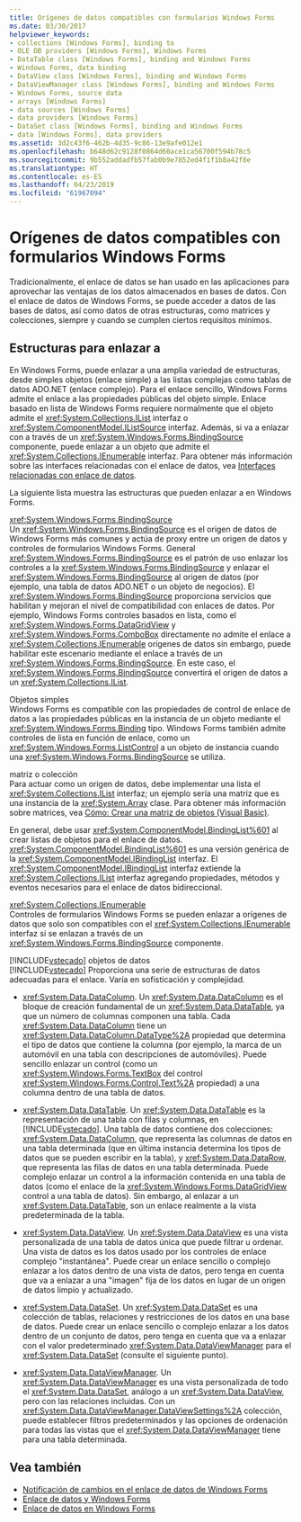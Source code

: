 ```yaml
---
title: Orígenes de datos compatibles con formularios Windows Forms
ms.date: 03/30/2017
helpviewer_keywords:
- collections [Windows Forms], binding to
- OLE DB providers [Windows Forms], Windows Forms
- DataTable class [Windows Forms], binding and Windows Forms
- Windows Forms, data binding
- DataView class [Windows Forms], binding and Windows Forms
- DataViewManager class [Windows Forms], binding and Windows Forms
- Windows Forms, source data
- arrays [Windows Forms]
- data sources [Windows Forms]
- data providers [Windows Forms]
- DataSet class [Windows Forms], binding and Windows Forms
- data [Windows Forms], data providers
ms.assetid: 3d2c43f6-462b-4d35-9c86-13e9afe012e1
ms.openlocfilehash: b648d62c9128f0864d60ace1ca56700f594b78c5
ms.sourcegitcommit: 9b552addadfb57fab0b9e7852ed4f1f1b8a42f8e
ms.translationtype: HT
ms.contentlocale: es-ES
ms.lasthandoff: 04/23/2019
ms.locfileid: "61967094"
---
```

# <a name="data-sources-supported-by-windows-forms"></a>Orígenes de datos compatibles con formularios Windows Forms
Tradicionalmente, el enlace de datos se han usado en las aplicaciones para aprovechar las ventajas de los datos almacenados en bases de datos. Con el enlace de datos de Windows Forms, se puede acceder a datos de las bases de datos, así como datos de otras estructuras, como matrices y colecciones, siempre y cuando se cumplen ciertos requisitos mínimos.  
  
## <a name="structures-to-bind-to"></a>Estructuras para enlazar a  
 En Windows Forms, puede enlazar a una amplia variedad de estructuras, desde simples objetos (enlace simple) a las listas complejas como tablas de datos ADO.NET (enlace complejo). Para el enlace sencillo, Windows Forms admite el enlace a las propiedades públicas del objeto simple. Enlace basado en lista de Windows Forms requiere normalmente que el objeto admite el <xref:System.Collections.IList> interfaz o <xref:System.ComponentModel.IListSource> interfaz. Además, si va a enlazar con a través de un <xref:System.Windows.Forms.BindingSource> componente, puede enlazar a un objeto que admite el <xref:System.Collections.IEnumerable> interfaz. Para obtener más información sobre las interfaces relacionadas con el enlace de datos, vea [Interfaces relacionadas con enlace de datos](interfaces-related-to-data-binding.md).  
  
 La siguiente lista muestra las estructuras que pueden enlazar a en Windows Forms.  
  
 <xref:System.Windows.Forms.BindingSource>  
 Un <xref:System.Windows.Forms.BindingSource> es el origen de datos de Windows Forms más comunes y actúa de proxy entre un origen de datos y controles de formularios Windows Forms. General <xref:System.Windows.Forms.BindingSource> es el patrón de uso enlazar los controles a la <xref:System.Windows.Forms.BindingSource> y enlazar el <xref:System.Windows.Forms.BindingSource> al origen de datos (por ejemplo, una tabla de datos ADO.NET o un objeto de negocios). El <xref:System.Windows.Forms.BindingSource> proporciona servicios que habilitan y mejoran el nivel de compatibilidad con enlaces de datos. Por ejemplo, Windows Forms controles basados en lista, como el <xref:System.Windows.Forms.DataGridView> y <xref:System.Windows.Forms.ComboBox> directamente no admite el enlace a <xref:System.Collections.IEnumerable> orígenes de datos sin embargo, puede habilitar este escenario mediante el enlace a través de un <xref:System.Windows.Forms.BindingSource>. En este caso, el <xref:System.Windows.Forms.BindingSource> convertirá el origen de datos a un <xref:System.Collections.IList>.  
  
 Objetos simples  
 Windows Forms es compatible con las propiedades de control de enlace de datos a las propiedades públicas en la instancia de un objeto mediante el <xref:System.Windows.Forms.Binding> tipo. Windows Forms también admite controles de lista en función de enlace, como un <xref:System.Windows.Forms.ListControl> a un objeto de instancia cuando una <xref:System.Windows.Forms.BindingSource> se utiliza.  
  
 matriz o colección  
 Para actuar como un origen de datos, debe implementar una lista el <xref:System.Collections.IList> interfaz; un ejemplo sería una matriz que es una instancia de la <xref:System.Array> clase. Para obtener más información sobre matrices, vea [Cómo: Crear una matriz de objetos (Visual Basic)](https://docs.microsoft.com/previous-versions/visualstudio/visual-studio-2010/487y7874(v=vs.100)).  
  
 En general, debe usar <xref:System.ComponentModel.BindingList%601> al crear listas de objetos para el enlace de datos. <xref:System.ComponentModel.BindingList%601> es una versión genérica de la <xref:System.ComponentModel.IBindingList> interfaz. El <xref:System.ComponentModel.IBindingList> interfaz extiende la <xref:System.Collections.IList> interfaz agregando propiedades, métodos y eventos necesarios para el enlace de datos bidireccional.  
  
 <xref:System.Collections.IEnumerable>  
 Controles de formularios Windows Forms se pueden enlazar a orígenes de datos que solo son compatibles con el <xref:System.Collections.IEnumerable> interfaz si se enlazan a través de un <xref:System.Windows.Forms.BindingSource> componente.  
  
 [!INCLUDE[vstecado](../../../includes/vstecado-md.md)] objetos de datos  
 [!INCLUDE[vstecado](../../../includes/vstecado-md.md)] Proporciona una serie de estructuras de datos adecuadas para el enlace. Varía en sofisticación y complejidad.  
  
- <xref:System.Data.DataColumn>. Un <xref:System.Data.DataColumn> es el bloque de creación fundamental de un <xref:System.Data.DataTable>, ya que un número de columnas componen una tabla. Cada <xref:System.Data.DataColumn> tiene un <xref:System.Data.DataColumn.DataType%2A> propiedad que determina el tipo de datos que contiene la columna (por ejemplo, la marca de un automóvil en una tabla con descripciones de automóviles). Puede sencillo enlazar un control (como un <xref:System.Windows.Forms.TextBox> del control <xref:System.Windows.Forms.Control.Text%2A> propiedad) a una columna dentro de una tabla de datos.  
  
- <xref:System.Data.DataTable>. Un <xref:System.Data.DataTable> es la representación de una tabla con filas y columnas, en [!INCLUDE[vstecado](../../../includes/vstecado-md.md)]. Una tabla de datos contiene dos colecciones: <xref:System.Data.DataColumn>, que representa las columnas de datos en una tabla determinada (que en última instancia determina los tipos de datos que se pueden escribir en la tabla), y <xref:System.Data.DataRow>, que representa las filas de datos en una tabla determinada. Puede complejo enlazar un control a la información contenida en una tabla de datos (como el enlace de la <xref:System.Windows.Forms.DataGridView> control a una tabla de datos). Sin embargo, al enlazar a un <xref:System.Data.DataTable>, son un enlace realmente a la vista predeterminada de la tabla.  
  
- <xref:System.Data.DataView>. Un <xref:System.Data.DataView> es una vista personalizada de una tabla de datos única que puede filtrar u ordenar. Una vista de datos es los datos usado por los controles de enlace complejo "instantánea". Puede crear un enlace sencillo o complejo enlazar a los datos dentro de una vista de datos, pero tenga en cuenta que va a enlazar a una "imagen" fija de los datos en lugar de un origen de datos limpio y actualizado.  
  
- <xref:System.Data.DataSet>. Un <xref:System.Data.DataSet> es una colección de tablas, relaciones y restricciones de los datos en una base de datos. Puede crear un enlace sencillo o complejo enlazar a los datos dentro de un conjunto de datos, pero tenga en cuenta que va a enlazar con el valor predeterminado <xref:System.Data.DataViewManager> para el <xref:System.Data.DataSet> (consulte el siguiente punto).  
  
- <xref:System.Data.DataViewManager>. Un <xref:System.Data.DataViewManager> es una vista personalizada de todo el <xref:System.Data.DataSet>, análogo a un <xref:System.Data.DataView>, pero con las relaciones incluidas. Con un <xref:System.Data.DataViewManager.DataViewSettings%2A> colección, puede establecer filtros predeterminados y las opciones de ordenación para todas las vistas que el <xref:System.Data.DataViewManager> tiene para una tabla determinada.  
  
## <a name="see-also"></a>Vea también

- [Notificación de cambios en el enlace de datos de Windows Forms](change-notification-in-windows-forms-data-binding.md)
- [Enlace de datos y Windows Forms](data-binding-and-windows-forms.md)
- [Enlace de datos en Windows Forms](windows-forms-data-binding.md)
